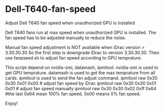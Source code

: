 # Dell-T640-fan-speed
Adjust Dell T640 fan speed when unauthorized GPU is installed

Dell T640 fans run at max speed when unauthorized GPU is installed. The fan speed has to be adjusted manually to reduce the noise.

Manual fan speed adjustment is NOT available when iDrac version > 3.30.30.30
So the first step is downgrade iDrac to version 3.30.30.30.
Then use fanpseed.sh to adjust fan speed according to GPU temprature.

This script depend on nvidia-smi, datamash, ipmitool.
nvidia-smi is used to get GPU temprature.
datamash is used to get the max temprature from all cards.
ipmitool is used to send the fan adjust command. 
ipmitool raw 0x30 0x30 0x01 0x00 # adjust fan speed by iDrac
ipmitool raw 0x30 0x30 0x01 0x01 # adjust fan speed manually
ipmitool raw 0x30 0x30 0x02 0xff 0x64 #the last 0x64 mean 100% fan speed, 0x00 means 0% fan speed.

Enjoy!
